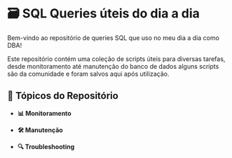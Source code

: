 # 🗃️ SQL Queries úteis do dia a dia

Bem-vindo ao repositório de queries SQL que uso no meu dia a dia como DBA! 

Este repositório contém uma coleção de scripts úteis para diversas tarefas, desde monitoramento até manutenção do banco de dados alguns scripts são da comunidade e foram salvos aqui após utilização.

## 📂 Tópicos do Repositório

- **📊 Monitoramento**
  
- **🛠️ Manutenção**

- **🔍 Troubleshooting**

